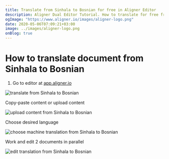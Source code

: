 ```yaml
---
title: Translate from Sinhala to Bosnian for free in Aligner Editor
description: Aligner Dual Editor Tutorial. How to translate for free from Sinhala to Bosnian. Aligner is multilingual document management platform. 
ogImage: "https://www.aligner.io/images/aligner-logo.png"
date: 2020-05-06T07:09:21+03:00
image: ../images/aligner-logo.png
onBlog: true
---
```


# How to translate document from Sinhala to Bosnian

1. Go to editor at [app.aligner.io](https://app.aligner.io "Aligner App web page")

![translate from Sinhala to Bosnian](../aligner-blank-editor.png "translate from Sinhala to Bosnian")

Copy-paste content or upload content

![upload content from Sinhala to Bosnian](../aligner-uploaded-document.png "upload content from Sinhala to Bosnian")

Choose desired language

![choose machine translation from Sinhala to Bosnian](../aligner-language-dropdown.png "choose machine translation from Sinhala to Bosnian")

Work and edit 2 documents in parallel

![edit translation from Sinhala to Bosnian](../aligner-double-sitded-editor.png "edit translation from Sinhala to Bosnian")

